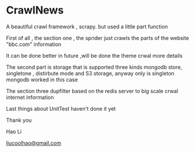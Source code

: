 # CrawlNews

A beautiful crawl framework , scrapy. but used a little part function

First of all , the section one , the sprider just crawls the parts of the  website "bbc.com" information 

It can be done better in future ,will be done the theme crwal more details

The second part is storage that is supported three kinds  mongodb store, singletone , distirbute mode and 
S3 storage, anyway only is singleton mongodb  worked in this case 

The section three dupfilter based on  the redis server to big scale crwal internet information

Last things about UnitTest haven't done it yet



Thank you

Hao Li

liucoolhao@gmail.com

